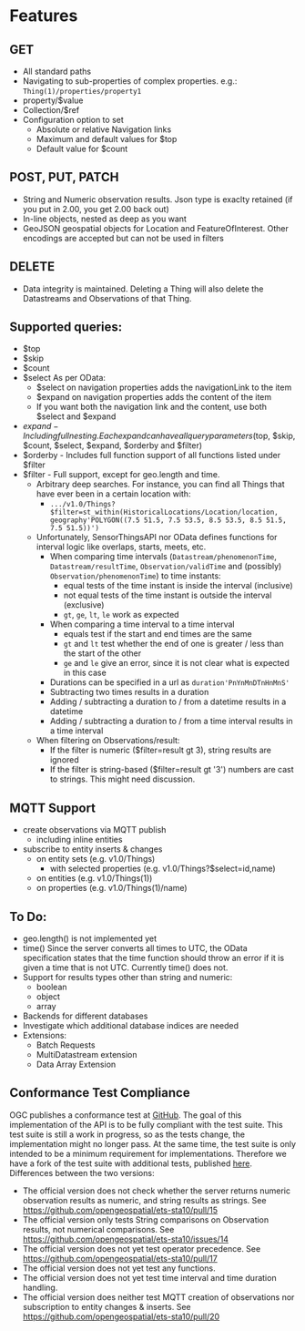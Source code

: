 # Features

## GET
* All standard paths
* Navigating to sub-properties of complex properties. e.g.: `Thing(1)/properties/property1`
* property/$value
* Collection/$ref
* Configuration option to set
  * Absolute or relative Navigation links
  * Maximum and default values for $top
  * Default value for $count


## POST, PUT, PATCH
* String and Numeric observation results. Json type is exaclty retained (if you put in 2.00, you get 2.00 back out)
* In-line objects, nested as deep as you want
* GeoJSON geospatial objects for Location and FeatureOfInterest. Other encodings are accepted but can not be used in filters


## DELETE
* Data integrity is maintained. Deleting a Thing will also delete the Datastreams and Observations of that Thing.


## Supported queries:
* $top
* $skip
* $count
* $select
  As per OData:
  * $select on navigation properties adds the navigationLink to the item
  * $expand on navigation properties adds the content of the item
  * If you want both the navigation link and the content, use both $select and $expand
* $expand - Including full nesting. Each expand can have all query parameters ($top, $skip, $count, $select, $expand, $orderby and $filter)
* $orderby - Includes full function support of all functions listed under $filter
* $filter - Full support, except for geo.length and time.
  * Arbitrary deep searches. For instance, you can find all Things that have ever been in a certain location with:
    * `.../v1.0/Things?$filter=st_within(HistoricalLocations/Location/location, geography'POLYGON((7.5 51.5, 7.5 53.5, 8.5 53.5, 8.5 51.5, 7.5 51.5))')`
  * Unfortunately, SensorThingsAPI nor OData defines functions for interval logic like overlaps, starts, meets, etc.
    * When comparing time intervals (`Datastream/phenomenonTime`, `Datastream/resultTime`, `Observation/validTime` and (possibly) `Observation/phenomenonTime`) to time instants:
      * equal tests of the time instant is inside the interval (inclusive)
      * not equal tests of the time instant is outside the interval (exclusive)
      * `gt`, `ge`, `lt`, `le` work as expected
    * When comparing a time interval to a time interval
      * equals test if the start and end times are the same
      * `gt` and `lt` test whether the end of one is greater / less than the start of the other
      * `ge` and `le` give an error, since it is not clear what is expected in this case
    * Durations can be specified in a url as `duration'PnYnMnDTnHnMnS'`
    * Subtracting two times results in a duration
    * Adding / subtracting a duration to / from a datetime results in a datetime
    * Adding / subtracting a duration to / from a time interval results in a time interval
  * When filtering on Observations/result:
    * If the filter is numeric ($filter=result gt 3), string results are ignored
    * If the filter is string-based ($filter=result gt '3') numbers are cast to strings. This might need discussion.

## MQTT Support
* create observations via MQTT publish
  * including inline entities
* subscribe to entity inserts & changes
  * on entity sets (e.g. v1.0/Things)
    * with selected properties (e.g. v1.0/Things?$select=id,name)
  * on entities (e.g. v1.0/Things(1))
  * on properties (e.g. v1.0/Things(1)/name)


## To Do:
* geo.length() is not implemented yet
* time() Since the server converts all times to UTC, the OData specification states that the time function should throw an error if it is given a time that is not UTC. Currently time() does not.
* Support for results types other than string and numeric:
  * boolean
  * object
  * array
* Backends for different databases
* Investigate which additional database indices are needed
* Extensions:
  * Batch Requests
  * MultiDatastream extension
  * Data Array Extension


## Conformance Test Compliance

OGC publishes a conformance test at [GitHub](https://github.com/opengeospatial/ets-sta10). The goal of this implementation of the API is to be fully compliant with the test suite. This test suite is still a work in progress, so as the tests change, the implementation might no longer pass.
At the same time, the test suite is only intended to be a minimum requirement for implementations. Therefore we have a fork of the test suite with additional tests, published [here](https://github.com/hylkevds/ets-sta10).
Differences between the two versions:
* The official version does not check whether the server returns numeric observation results as numeric, and string results as strings. See https://github.com/opengeospatial/ets-sta10/pull/15
* The official version only tests String comparisons on Observation results, not numerical comparisons. See https://github.com/opengeospatial/ets-sta10/issues/14
* The official version does not yet test operator precedence. See https://github.com/opengeospatial/ets-sta10/pull/17
* The official version does not yet test any functions.
* The official version does not yet test time interval and time duration handling.
* The official version does neither test MQTT creation of observations nor subscription to entity changes & inserts. See https://github.com/opengeospatial/ets-sta10/pull/20
